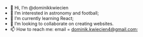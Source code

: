 - 👋 Hi, I’m @dominikkwiecien
- 👀 I’m interested in astronomy and football;
- 🌱 I’m currently learning React;
- 💞️ I’m looking to collaborate on creating websites.
- 📫 How to reach me: email = dominik.kwiecien4@gmail.com;

<!---
dominikkwiecien/dominikkwiecien is a ✨ special ✨ repository because its `README.md` (this file) appears on your GitHub profile.
You can click the Preview link to take a look at your changes.
--->
